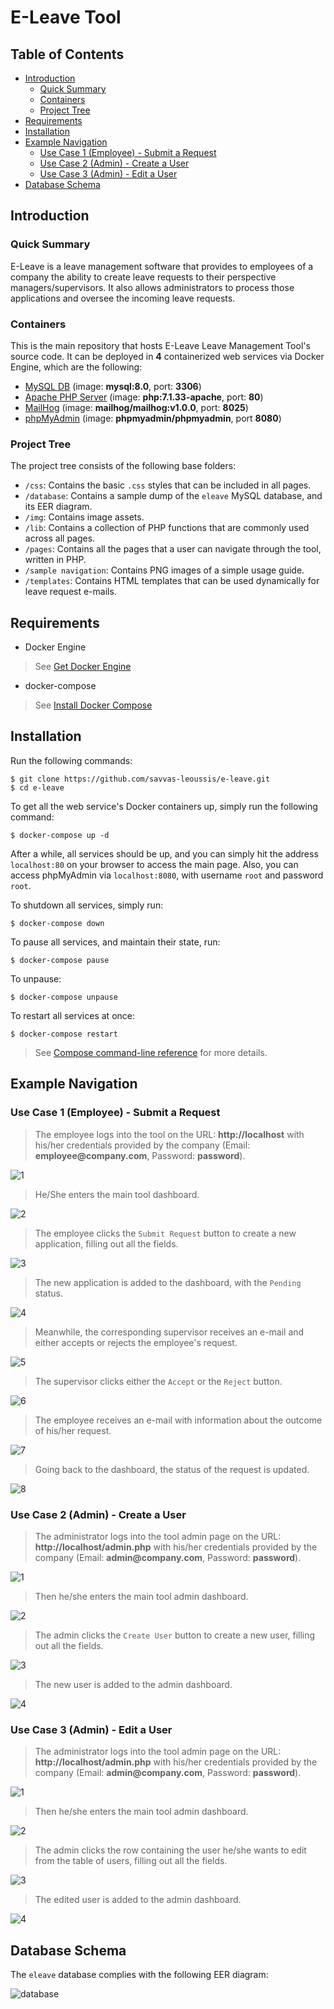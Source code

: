 # E-Leave Tool

## Table of Contents

* [Introduction](#introduction)
    * [Quick Summary](#quick-summary)
    * [Containers](#containers)
    * [Project Tree](#project-tree)
* [Requirements](#requirements)
* [Installation](#installation)
* [Example Navigation](#example-navigation)
    * [Use Case 1 (Employee) - Submit a Request](#use-case-1-employee---submit-a-request)
    * [Use Case 2 (Admin) - Create a User](#use-case-2-admin---create-a-user)
    * [Use Case 3 (Admin) - Edit a User](#use-case-3-admin---edit-a-user)
* [Database Schema](#database-schema)

## Introduction

### Quick Summary

E-Leave is a leave management software that provides to employees of a company the ability to create leave requests to their perspective managers/supervisors. It also allows administrators to process those applications and oversee the incoming leave requests.

### Containers

This is the main repository that hosts E-Leave Leave Management Tool's source code. It can be deployed in __4__ containerized web services via Docker Engine, which are the following:

* [MySQL DB](https://www.mysql.com/) (image: __mysql:8.0__, port: __3306__)
* [Apache PHP Server](https://laravel.com/) (image: __php:7.1.33-apache__, port: __80__)
* [MailHog](https://github.com/mailhog/MailHog) (image: __mailhog/mailhog:v1.0.0__, port: __8025__)
* [phpMyAdmin](https://www.phpmyadmin.net/) (image: __phpmyadmin/phpmyadmin__, port __8080__)

### Project Tree

The project tree consists of the following base folders:

* `/css`: Contains the basic `.css` styles that can be included in all pages.
* `/database`: Contains a sample dump of the `eleave` MySQL database, and its EER diagram.
* `/img`: Contains image assets.
* `/lib`: Contains a collection of PHP functions that are commonly used across all pages.
* `/pages`: Contains all the pages that a user can navigate through the tool, written in PHP.
* `/sample navigation`: Contains PNG images of a simple usage guide.
* `/templates`: Contains HTML templates that can be used dynamically for leave request e-mails.


## Requirements

- Docker Engine

> See [Get Docker Engine](https://docs.docker.com/install/linux/docker-ce/ubuntu/)

- docker-compose

> See [Install Docker Compose](https://docs.docker.com/compose/install/)

## Installation
Run the following commands:

    $ git clone https://github.com/savvas-leoussis/e-leave.git
    $ cd e-leave

To get all the web service's Docker containers up, simply run the following command:

    $ docker-compose up -d

After a while, all services should be up, and you can simply hit the address `localhost:80` on your browser to access the main page.
Also, you can access phpMyAdmin via `localhost:8080`, with username `root` and password `root`.

To shutdown all services, simply run:

    $ docker-compose down

To pause all services, and maintain their state, run:

    $ docker-compose pause

To unpause:

    $ docker-compose unpause

To restart all services at once:

    $ docker-compose restart

> See [Compose command-line reference](https://docs.docker.com/compose/reference/) for more details.

## Example Navigation

### Use Case 1 (Employee) - Submit a Request

> The employee logs into the tool on the URL: __http://localhost__ with his/her credentials provided by the company (Email: __employee@company.com__, Password: __password__).

![1](https://github.com/savvas-leoussis/e-leave/blob/master/sample%20nagivation/Use%20Case%201/1%20-%20E-Leave%20-%20Login.png?raw=true)

> He/She enters the main tool dashboard.

![2](https://github.com/savvas-leoussis/e-leave/blob/master/sample%20nagivation/Use%20Case%201/2%20-%20E-Leave%20-%20Dashboard%20-%20Empty.png?raw=true)

> The employee clicks the `Submit Request` button to create a new application, filling out all the fields.

![3](https://github.com/savvas-leoussis/e-leave/blob/master/sample%20nagivation/Use%20Case%201/3%20-%20E-Leave%20-%20Submit%20Request.png?raw=true)

>The new application is added to the dashboard, with the `Pending` status.

![4](https://github.com/savvas-leoussis/e-leave/blob/master/sample%20nagivation/Use%20Case%201/4%20-%20E-Leave%20-%20Dashboard.png?raw=true)

> Meanwhile, the corresponding supervisor receives an e-mail and either accepts or rejects the employee's request.

![5](https://github.com/savvas-leoussis/e-leave/blob/master/sample%20nagivation/Use%20Case%201/5%20-%20MailHog.png?raw=true)

> The supervisor clicks either the `Accept` or the `Reject` button.

![6](https://github.com/savvas-leoussis/e-leave/blob/master/sample%20nagivation/Use%20Case%201/6%20-%20Request%20accepted.png?raw=true)

> The employee receives an e-mail with information about the outcome of his/her request.

![7](https://github.com/savvas-leoussis/e-leave/blob/master/sample%20nagivation/Use%20Case%201/7%20-%20MailHog%20-%20Accepted.png?raw=true)

> Going back to the dashboard, the status of the request is updated.

![8](https://github.com/savvas-leoussis/e-leave/blob/master/sample%20nagivation/Use%20Case%201/8%20-%20E-Leave%20-%20Dashboard%20-%20Accepted.png?raw=true)

### Use Case 2 (Admin) - Create a User

> The administrator logs into the tool admin page on the URL: __http://localhost/admin.php__ with his/her credentials provided by the company (Email: __admin@company.com__, Password: __password__).

![1](https://github.com/savvas-leoussis/e-leave/blob/master/sample%20nagivation/Use%20Case%202/1-%20E-Leave%20-%20Admin%20Login.png?raw=true)

> Then he/she enters the main tool admin dashboard.

![2](https://github.com/savvas-leoussis/e-leave/blob/master/sample%20nagivation/Use%20Case%202/2%20-%20E-Leave%20-%20Admin%20Dashboard.png?raw=true)

> The admin clicks the `Create User` button to create a new user, filling out all the fields.

![3](https://github.com/savvas-leoussis/e-leave/blob/master/sample%20nagivation/Use%20Case%202/3%20-%20E-Leave%20-%20Create%20User.png?raw=true)

>The new user is added to the admin dashboard.

![4](https://github.com/savvas-leoussis/e-leave/blob/master/sample%20nagivation/Use%20Case%202/4%20-%20E-Leave%20-%20Admin%20Dashboard%202.png?raw=true)

### Use Case 3 (Admin) - Edit a User

> The administrator logs into the tool admin page on the URL: __http://localhost/admin.php__ with his/her credentials provided by the company (Email: __admin@company.com__, Password: __password__).

![1](https://github.com/savvas-leoussis/e-leave/blob/master/sample%20nagivation/Use%20Case%203/1-%20E-Leave%20-%20Admin%20Login.png?raw=true)

> Then he/she enters the main tool admin dashboard.

![2](https://github.com/savvas-leoussis/e-leave/blob/master/sample%20nagivation/Use%20Case%203/2%20-%20E-Leave%20-%20Admin%20Dashboard%202.png?raw=true)

> The admin clicks the row containing the user he/she wants to edit from the table of users, filling out all the fields.

![3](https://github.com/savvas-leoussis/e-leave/blob/master/sample%20nagivation/Use%20Case%203/3%20-%20E-Leave%20-%20Edit%20User.png?raw=true)

>The edited user is added to the admin dashboard.

![4](https://github.com/savvas-leoussis/e-leave/blob/master/sample%20nagivation/Use%20Case%203/4%20-%20E-Leave%20-%20Admin%20Dashboard%203.png?raw=true)

## Database Schema

The `eleave` database complies with the following EER diagram:

![database](https://raw.githubusercontent.com/savvas-leoussis/e-leave/master/database/database.png)
